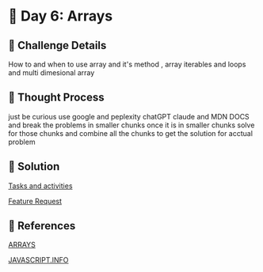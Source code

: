 # 🌟 Day 6: Arrays

## 📜 Challenge Details

How to and when to use array and it's method , array iterables and loops and multi dimesional array

## 📝 Thought Process

just be curious use google and peplexity chatGPT claude and MDN DOCS and break the problems in smaller chunks once it is in smaller chunks solve for those chunks and combine all the chunks to get the solution for acctual problem

## 🔎 Solution

[Tasks and activities](https://github.com/SURENDRA-BABU-VUNNAM/JavaScript-30-Day-challenge/tree/main/Day_5_arrays/01_tasks_and_activities)

[Feature Request](https://github.com/SURENDRA-BABU-VUNNAM/JavaScript-30-Day-challenge/tree/main/Day_6_arrays/02_feature_request)

## 🔗 References

[ARRAYS](https://www.perplexity.ai/search/explain-me-about-array-and-how-IhvJ5H2AT_2dHmMg5ZRCiA)

[JAVASCRIPT.INFO](https://javascript.info/)